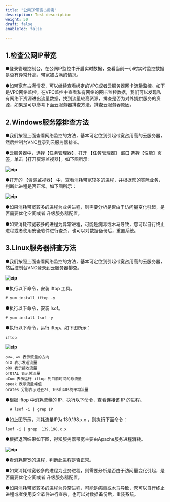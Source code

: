 ```yaml
---
title: "公网IP带宽占用高"
description: Test description
weight: 50
draft: false
enableToc: false

---
```


## **1.检查公网IP带宽**

●登录管理控制台，在公网IP监控中开启实时数据，查看当前一小时实时监控数据是否有异常升高，带宽被占满的情况。

●如带宽有占满情况，可以继续查看绑定的VPC或者云服务器网卡流量监控。如下是VPC网络监控，在VPC监控中查看私有网络的网卡监控数据，我们可以发现私有网络下资源进出流量数据，找到流量较高资源，排查是否为对外提供服务的资源，如果是可以参考下面云服务器排查方法，排查云服务器原因。

## **2.Windows服务器排查方法**



●我们按照上面查看网络监控的方法，基本可定位到引起带宽占用高的云服务器，然后控制台VNC登录到云服务器排查。

●云服务器中，选择【任务管理器】，打开 【任务管理器】 窗口
选择【性能】页签，单击【打开资源监视器】。如下图所示: 

 **![eip](../../../_images/EIP4.png)**



●打开的 【资源监视器】 中，查看消耗带宽较多的进程，并根据您的实际业务，判断此进程是否正常。如下图所示：

 **![eip](../../../_images/EIP5.png)**



●如果消耗带宽较多的进程为业务进程，则需要分析是否由于访问量变化引起，是否需要优化空间或者 升级服务器配置。

●如果消耗带宽较多的进程为异常进程，可能是病毒或木马导致，您可以自行终止进程或者使用安全软件进行查杀，也可以对数据备份后，重置系统。





## **3.Linux服务器排查方法**


●我们按照上面查看网络监控的方法，基本可定位到引起带宽占用高的云服务器，然后控制台VNC登录到云服务器排查。



 **![eip](../../../_images/EIP6.png)**



●执行以下命令，安装 iftop 工具。

```
# yum install iftop -y
```



●执行以下命令，安装 lsof。



```
# yum install lsof -y
```



●执行以下命令，运行 iftop。如下图所示：



```
iftop
```
 **![eip](../../../_images/EIP7.png)**

```
o<=、=> 表示流量的方向
oTX 表示发送流量
oRX 表示接收流量
oTOTAL 表示总流量
oCum 表示运行 iftop 到目前时间的总流量
opeak 表示流量峰值
orates 分别表示过去2s、10s和40s的平均流量
```



●根据 iftop 中消耗流量的 IP，执行以下命令，查看连接该 IP 的进程。



```
  # lsof -i | grep IP
```



●如上图所示，消耗流量IP为 139.198.x.x  ，则执行下面命令：



```
lsof -i | grep  139.198.x.x
```



●根据返回结果如下图，得知服务器带宽主要由Apache服务进程消耗。



 **![eip](../../../_images/EIP8.png)**



●看消耗带宽的进程，判断此进程是否正常。

●如果消耗带宽较多的进程为业务进程，则需要分析是否由于访问量变化引起，是否需要优化空间或者 升级服务器配置。

●如果消耗带宽较多的进程为异常进程，可能是病毒或木马导致，您可以自行终止进程或者使用安全软件进行查杀，也可以对数据备份后，重装系统。
